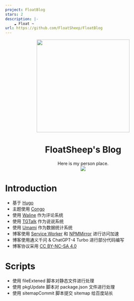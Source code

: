 ```yaml
---
project: FloatBlog
stars: 2
description: |-
    ☁ Float ~
url: https://github.com/FloatSheep/FloatBlog
---
```


<div align="center"><img width="300px" height="300px" src="https://telegraph-image.pages.dev/file/1f5d17b6c98d5c1855ed4.png"></div>

<h1 align="center">FloatSheep's Blog</h1>

<div align="center">
  Here is my person place.
</div>

<div align="center">
  <img src ="https://github.com/FloatSheep/FloatBlog/actions/workflows/build.yml/badge.svg">
</div>

# Introduction

- 基于 [Hugo][1]
- 主题使用 [Congo][2]
- 使用 [Waline][3] 作为评论系统
- 使用 [TGTalk][4] 作为说说系统
- 使用 [Umami][5] 作为数据统计系统
- 博客使用 [Service Worker][8] 和 [NPMMirror][6] 进行访问加速
- 博客使用通义千问 & ChatGPT-4 Turbo 进行部分代码编写
- 博客协议采用 [CC BY-NC-SA 4.0][7]

# Scripts

- 使用 fileExtened 脚本对静态文件进行处理
- 使用 pkgUpdate 脚本对 package.json 文件进行处理
- 使用 sitemapCommit 脚本提交 sitemap 给百度站长

[1]: https://gohugo.io/
[2]: https://github.com/jpanther/congo
[3]: https://waline.js.org/
[4]: https://gist.github.com/ChenYFan/4e88490212e3e08e06006cf31140cd3f/
[5]: https://umami.is/
[6]: https://npmmirror.com/
[7]: https://blog.hesiy.cn/policy/
[8]: https://github.com/FloatSheep/service-worker

